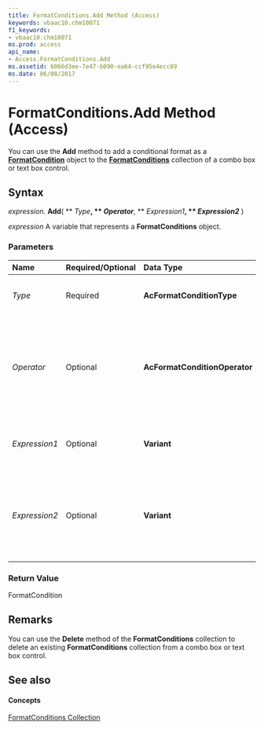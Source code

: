 ```yaml
---
title: FormatConditions.Add Method (Access)
keywords: vbaac10.chm10071
f1_keywords:
- vbaac10.chm10071
ms.prod: access
api_name:
- Access.FormatConditions.Add
ms.assetid: 6066d3ee-7e47-b090-ea64-ccf95e4ecc89
ms.date: 06/08/2017
---
```



# FormatConditions.Add Method (Access)

You can use the **Add** method to add a conditional format as a **[FormatCondition](formatcondition-object-access.md)** object to the **[FormatConditions](formatconditions-object-access.md)** collection of a combo box or text box control.


## Syntax

 _expression_. **Add**( ** _Type_**, ** _Operator_**, ** _Expression1_**, ** _Expression2_** )

 _expression_ A variable that represents a **FormatConditions** object.


### Parameters



|**Name**|**Required/Optional**|**Data Type**|**Description**|
|:-----|:-----|:-----|:-----|
| _Type_|Required|**AcFormatConditionType**|An **[AcFormatConditionType](acformatconditiontype-enumeration-access.md)** constant that specifies the type of format condition to be added.|
| _Operator_|Optional|**AcFormatConditionOperator**|An **[AcFormatConditionOperator](acformatconditionoperator-enumeration-access.md)** constant that specified the operator. If the _Type_ argument is **acExpression**, the _Operator_ argument is ignored. If you leave this argument blank, the default constant ( **acBetween** ) is assumed.|
| _Expression1_|Optional|**Variant**|A value or expression associated with the first part of the conditional format. Can be a constant or a string value.|
| _Expression2_|Optional|**Variant**|A value or expression associated with the second part of the conditional format when the  _Operator_ argument is **acBetween** or **acNotBetween** (otherwise, this argument is ignored). Can be a constant or a string value.|

### Return Value

FormatCondition


## Remarks

You can use the **Delete** method of the **FormatConditions** collection to delete an existing **FormatConditions** collection from a combo box or text box control.


## See also


#### Concepts


[FormatConditions Collection](formatconditions-object-access.md)

